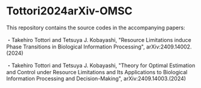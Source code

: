 # Tottori2024arXiv-OMSC
This repository contains the source codes in the accompanying papers:

・Takehiro Tottori and Tetsuya J. Kobayashi, "Resource Limitations induce Phase Transitions in Biological Information Processing", arXiv:2409.14002.(2024) 

・Takehiro Tottori and Tetsuya J. Kobayashi, "Theory for Optimal Estimation and Control under Resource Limitations and Its Applications to Biological Information Processing and Decision-Making", arXiv:2409.14003.(2024)

